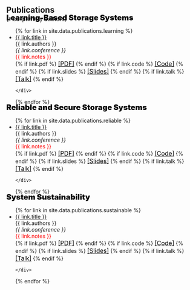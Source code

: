 <h2 id="publications" style="margin: 2px 0px 0px;">Publications</h2>

<p style="margin: 2px 0px 0px; font-size:15px"> (* co-primary authors) </p>

<div class="publications">
<p style="margin: -25px 0px 10px; font-size:20px; font-weight: 1000; color:black">  Learning-Based Storage Systems </p>
<ul class="bibliography">
{% for link in site.data.publications.learning %}

<li style="margin: 0px 0px 5px;">
<div class="pub-row">
  <div class="col-sm-9" style="position: relative;padding-right: 0px;padding-left: 0px;">
      <div class="title"><a href="{{ link.pdf }}">{{ link.title }}</a></div>
      <div class="author">{{ link.authors }}</div>
      <div class="periodical"><em>{{ link.conference }}</em> 
      </div>
      <font style="color:red">{{ link.notes }}</font>
    <div class="links">
      {% if link.pdf %} 
      <a href="{{ link.pdf }}" style="font-size:16px; color:black; text-decoration:underline">[PDF]</a>
      {% endif %}
      {% if link.code %} 
      <a href="{{ link.code }}" style="font-size:16px; color:black; text-decoration:underline">[Code]</a>
      {% endif %}
      {% if link.slides %} 
      <a href="{{ link.slides }}" style="font-size:16px; color:black; text-decoration:underline">[Slides]</a>
      {% endif %}
      {% if link.talk %} 
      <a href="{{ link.talk }}" style="font-size:16px; color:black; text-decoration:underline">[Talk]</a>
      {% endif %}
      
    </div>
  </div>
</div>
</li>

{% endfor %}

</ul>
</div>



<div class="publications">
<p style="margin: -20px 0px 10px; font-size:20px; font-weight: 1000; color:black">  Reliable and Secure Storage Systems  </p>
<ul class="bibliography">
{% for link in site.data.publications.reliable %}

<li style="margin: 0px 0px 5px;">
<div class="pub-row">
  <div class="col-sm-9" style="position: relative;padding-right: 0px;padding-left: 0px;">
      <div class="title"><a href="{{ link.pdf }}">{{ link.title }}</a></div>
      <div class="author">{{ link.authors }}</div>
      <div class="periodical"><em>{{ link.conference }}</em> 
      </div>
      <font style="color:red">{{ link.notes }}</font>
    <div class="links">
      {% if link.pdf %} 
      <a href="{{ link.pdf }}" style="font-size:16px; color:black; text-decoration:underline">[PDF]</a>
      {% endif %}
      {% if link.code %} 
      <a href="{{ link.code }}" style="font-size:16px; color:black; text-decoration:underline">[Code]</a>
      {% endif %}
      {% if link.slides %} 
      <a href="{{ link.slides }}" style="font-size:16px; color:black; text-decoration:underline">[Slides]</a>
      {% endif %}
      {% if link.talk %} 
      <a href="{{ link.talk }}" style="font-size:16px; color:black; text-decoration:underline">[Talk]</a>
      {% endif %}
      
    </div>
  </div>
</div>
</li>

{% endfor %}

</ul>
</div>




<div class="publications">
<p style="margin: -20px 0px 10px; font-size:20px; font-weight: 1000; color:black;">  System Sustainability  </p>
<ul class="bibliography">
{% for link in site.data.publications.sustainable %}

<li style="margin: 0px 0px 5px;">
<div class="pub-row">
  <div class="col-sm-9" style="position: relative;padding-right: 0px;padding-left: 0px;">
      <div class="title"><a href="{{ link.pdf }}">{{ link.title }}</a></div>
      <div class="author">{{ link.authors }}</div>
      <div class="periodical"><em>{{ link.conference }}</em> 
      </div>
      <font style="color:red">{{ link.notes }}</font>
    <div class="links">
      {% if link.pdf %} 
      <a href="{{ link.pdf }}" style="font-size:16px; color:black; text-decoration:underline">[PDF]</a>
      {% endif %}
      {% if link.code %} 
      <a href="{{ link.code }}" style="font-size:16px; color:black; text-decoration:underline">[Code]</a>
      {% endif %}
      {% if link.slides %} 
      <a href="{{ link.slides }}" style="font-size:16px; color:black; text-decoration:underline">[Slides]</a>
      {% endif %}
      {% if link.talk %} 
      <a href="{{ link.talk }}" style="font-size:16px; color:black; text-decoration:underline">[Talk]</a>
      {% endif %}
      
    </div>
  </div>
</div>
</li>

{% endfor %}

</ul>
</div>